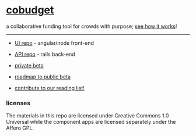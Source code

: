 # [cobudget](http://cobudget.co/)

a collaborative funding tool for crowds with purpose; [see how it works](https://docs.google.com/presentation/d/1ZQYKxhHwKuQGmOMPpoE8Eo0XMuw1yn55Bjgsh6-D0eQ/present?slide=id.p)!

---

- [UI repo](https://github.com/cobudget/cobudget-ui) - angular/node front-end
- [API repo](http://github.com/cobudget/cobudget-api) - rails back-end

- [private beta](beta.cobudget.co)
- [roadmap to public beta](https://trello.com/b/Ca4BpYOz/cobudget-sprint-board)

- [contribute to our reading list!](https://github.com/cobudget/reading-list)

### licenses

The materials in this repo are licensed under Creative Commons 1.0 Universal while the component apps are licensed separately under the Affero GPL.

